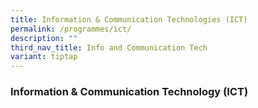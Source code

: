 ```yaml
---
title: Information & Communication Technologies (ICT)
permalink: /programmes/ict/
description: ""
third_nav_title: Info and Communication Tech
variant: tiptap
---
```

<h3><strong>Information &amp; Communication Technology (ICT)</strong></h3>
<h4></h4>
<p></p>